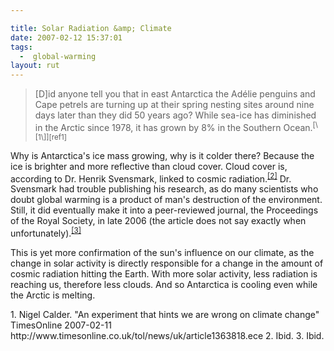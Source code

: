 ```yaml
---

title: Solar Radiation &amp; Climate
date: 2007-02-12 15:37:01
tags:
  -  global-warming
layout: rut
---
```


<blockquote markdown="1">[D]id anyone tell you that in east Antarctica the Adélie penguins and Cape petrels are turning up at their spring nesting sites around nine days later than they did 50 years ago? While sea-ice has diminished in the Arctic since 1978, it has grown by 8% in the Southern Ocean.<sup>[\[1\]][ref1]</sup></blockquote>

Why is Antarctica's ice mass growing, why is it colder there?  Because the ice is brighter and more reflective than cloud cover.  Cloud cover is,  according to Dr. Henrik Svensmark, linked to cosmic radiation.<sup>[\[2\]][ref1]</sup>  Dr. Svensmark had trouble publishing his research, as do many scientists who doubt global warming is a product of man's destruction of the environment.  Still, it did eventually make it into a peer-reviewed journal, the Proceedings of the Royal Society, in late 2006 (the article does not say exactly when unfortunately).<sup>[\[3\]][ref1]</sup>

This is yet more confirmation of the sun's influence on our climate, as the change in solar activity is directly responsible for a change in the amount of cosmic radiation hitting the Earth.  With more solar activity, less radiation is reaching us, therefore less clouds.  And so Antarctica is cooling even while the Arctic is melting. 

<div markdown="1" class="postrefs">
1. Nigel Calder.  "An experiment that hints we are wrong on climate change" TimesOnline 2007-02-11 http://www.timesonline.co.uk/tol/news/uk/article1363818.ece
2. Ibid.
3. Ibid.
</div>

[ref1]: http://www.timesonline.co.uk/tol/news/uk/article1363818.ece "An experiment that hints we are wrong on climate change"

